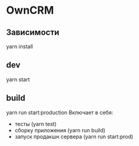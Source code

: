 # OwnCRM

## Зависимости

  yarn install

## dev

  yarn start

## build

yarn run start:production
Включает в себя:

+ тесты (yarn test)
+ сборку приложения (yarn run build)
+ запуск продакшн сервера (yarn run start:prod)

